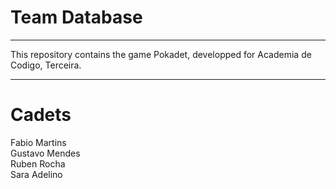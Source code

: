 # Team Database
<hr>

This repository contains the game Pokadet, developped for Academia de Codigo, Terceira.

<hr>

<h1>Cadets</h1>

Fabio Martins<br>
Gustavo Mendes<br>
Ruben Rocha<br>
Sara Adelino<br>
